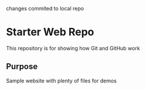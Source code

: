 changes commited to local repo
# Starter Web Repo

This repository is for showing how Git and GitHub work

## Purpose

Sample website with plenty of files for demos
